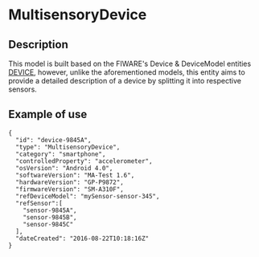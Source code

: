 # MultisensoryDevice 

## Description

This model is built based on the FIWARE's Device & DeviceModel entities [DEVICE](../../../Device), however, unlike the aforementioned models, this entity aims to provide a detailed description of a device by splitting it into respective sensors.

## Example of use

```
{
  "id": "device-9845A",
  "type": "MultisensoryDevice",
  "category": "smartphone",
  "controlledProperty": "accelerometer",
  "osVersion": "Android 4.0",
  "softwareVersion": "MA-Test 1.6",
  "hardwareVersion": "GP-P9872",
  "firmwareVersion": "SM-A310F",
  "refDeviceModel": "mySensor-sensor-345",
  "refSensor":[
    "sensor-9845A",
    "sensor-9845B",
    "sensor-9845C"
  ],
  "dateCreated": "2016-08-22T10:18:16Z"
}
```
